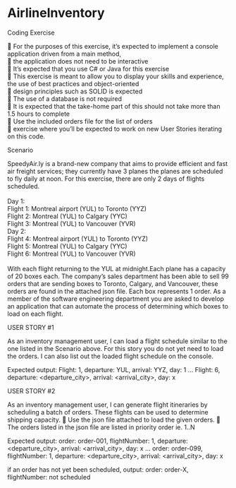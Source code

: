 # AirlineInventory
Coding Exercise

 For the purposes of this exercise, it’s expected to implement a console application driven from a main
method,<br>
 the application does not need to be interactive<br>
 It’s expected that you use C# or Java for this exercise<br>
 This exercise is meant to allow you to display your skills and experience, the use of best practices and
object-oriented<br>
 design principles such as SOLID is expected<br>
 The use of a database is not required<br>
 It is expected that the take-home part of this should not take more than 1.5 hours to complete<br>
 Use the included orders file for the list of orders<br>
 exercise where you’ll be expected to work on new User Stories iterating on this code.

Scenario

SpeedyAir.ly is a brand-new company that aims to provide efficient and fast air freight services; they currently
have 3 planes the planes are scheduled to fly daily at noon. For this exercise, there are only 2 days of flights scheduled.<br><br>
Day 1:<br>
Flight 1: Montreal airport (YUL) to Toronto (YYZ)<br>
Flight 2: Montreal (YUL) to Calgary (YYC)<br>
Flight 3: Montreal (YUL) to Vancouver (YVR)<br>
Day 2:<br>
Flight 4: Montreal airport (YUL) to Toronto (YYZ)<br>
Flight 5: Montreal (YUL) to Calgary (YYC)<br>
Flight 6: Montreal (YUL) to Vancouver (YVR)<br><br>
With each flight returning to the YUL at midnight.Each plane has a capacity of 20 boxes each.
The company’s sales department has been able to sell 99 orders that are sending boxes to Toronto, Calgary, and
Vancouver, these orders are found in the attached json file. Each box represents 1 order.
As a member of the software engineering department you are asked to develop an application that can automate
the process of determining which boxes to load on each flight.

USER STORY #1

As an inventory management user, I can load a flight schedule similar to the one listed in the Scenario above. For
this story you do not yet need to load the orders. I can also list out the loaded flight schedule on the console.

Expected output:
Flight: 1, departure: YUL, arrival: YYZ, day: 1
...
Flight: 6, departure: <departure_city>, arrival: <arrival_city>, day: x

USER STORY #2

As an inventory management user, I can generate flight itineraries by scheduling a batch of orders. These flights
can be used to determine shipping capacity.
 Use the json file attached to load the given orders.
 The orders listed in the json file are listed in priority order ie. 1..N

Expected output:
order: order-001, flightNumber: 1, departure: <departure_city>, arrival: <arrival_city>, day: x
...
order: order-099, flightNumber: 1, departure: <departure_city>, arrival: <arrival_city>, day: x

if an order has not yet been scheduled, output:
order: order-X, flightNumber: not scheduled
